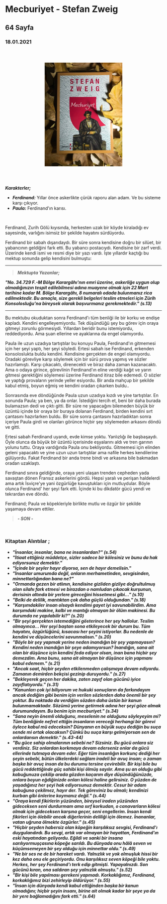 # Mecburiyet - Stefan Zweig 
## 64 Sayfa
### 18.01.2021
  
<br>

  <p align="center" style="padding: 10px">
    <img alt="Mecburiyet" src="../images/41_mecburiyet.jpg" width="250">
    <br>

<br>
<br>

***Karakterler;***
- ***Ferdinand:*** Yıllar önce askerlikte çürük raporu alan adam. Ve bu sisteme karşı çıkıyor.
- ***Paula:*** Ferdinand'ın karısı.

<br>

Ferdinand, Zurih Gölü kıyısında, herkesten uzak bir köyde kiraladığı ev sayesinde, varlığını isimsiz bir şekilde hayatını sürdüyordu.

Ferdinand bir sabah dışarıdaydı. Bir süre sonra kendisine doğru bir silüet, bir yabancının geldiğini fark etti. Bu yabancı postacıydı. Kendisine bir zarf verdi. Üzerinde kendi ismi ve resmi diye bir yazı vardı. İşte yıllardır kaçtığı bu mektup sonunda gelip kendisini bulmuştu:

____

> ***Mektupta Yazanlar;***

***"No. 34.729 F.-M Bölge Karargâhı'nın emri üzerine, askerliğe uygun olup olmadığınızın tespit edilebilmesi adına muayene olmak için 22 Mart tarihine kadar M. Bölge Karargâhı, 8 numaralı odada bulunmanız rica edilmektedir. Bu amaçla, size gerekli belgeleri teslim etmeleri için Zürih Konsolosluğu'na bireysek olarak başvurmanız gerekmektedir." (s.13)***

____

Bu mektubu okuduktan sonra Ferdinand'ı tüm benliği ile bir korku ve endişe kapladı. Kendini engelleyemiyordu. Tek düşündüğü şey bu görev için oraya gitmeyi zorunlu görmesiydi. Yıllardan beridir bunu istemiyordu, reddediyordu. Ama şuan ellerine ve ayaklarına da engel olamıyordu.

Paula ile uzun uzadıya tartıştılar bu konuyu Paula, Ferdinand'ın gitmemesi için her şeyi yaptı, her şeyi söyledi. Ertesi sabah ise Ferdinand, erkenden konsoloslukta buldu kendini. Kendisine gerçekten de engel olamıyordu. Oradaki görevliye karşı söylemek için bir sürü prova yapmış ve sözler hazırlamıştı. Karşı çıkacaktı, direnecekti ve biraz daha zaman kazanacaktı. Ama o odaya girince, görevlinin Ferdinand'ın eline verdiği kağıt ve yarın gitmesi gerektiğini söylemesi üzerine Ferdinand itiraz bile edemedi. O sözler ve yaptığı provaların yerinde yeller esiyordu. Bir anda mahçup bir şekilde kabul etmiş, boyun eğmiş ve kendini oradan çıkarken buldu.. 

Sonrasında eve döndüğünde Paula uzun uzadıya kızdı ve yine tartıştılar. En sonunda Paula; ya ben, ya da onlar. İstediğini tercih et, beni bir daha burada bulamazsın dedi ve çıktı gitti. Bir süre ne yapacağını bilemeden büyük bir üzüntü içinde bir oraya bir buraya dolanan  Ferdinand, birden kendini sırt çantasını hazırlarken buldu. Bir süre sonra çantasını hazırladıktan sonra içeriye Paula girdi ve olanları görünce hiçbir şey söylemeden arkasını döndü ve gitti.

Ertesi sabah Ferdinand uyandı, evde kimse yoktu. Yanlızlığı ile başbaşaydı. Öyle olunca da büyük bir üzüntü içerisinde eşyalarını aldı ve tren garının yolunu tuttu. Oraya vardığında Paula onu bekliyordu. Gitmemesi için elinden geleni yapacaktı ve yine uzun uzun tartıştılar ama nafile herkes kendilerine gülüyordu. Fakat Ferdinand bir anda trene bindi ve arkasına bile bakmadan oradan uzaklaştı.

Ferdinand sınıra geldiğinde, oraya yeni ulaşan trenden cepheden yada savaştan dönen Fransız askerlerini gördü. Hepsi yaralı ve perişan haldelerdi ama artık İsviçre'ye yani özgürlüğe kavuştukları için mutluydular. Böyle olunca Ferdinand' her şeyi fark etti. İçinde ki bu dikdatör gücü yendi ve tekrardan eve döndü. 

Ferdinand; Paula ve köpekleriyle birlikte mutlu ve özgür bir şekilde yaşamaya devam ettiler.

> ***- SON -***


<br>

### Kitaptan Alıntılar ;
- ***"İnsanlar, insanlar, bana ne insanlardan?" (s.54)***
- ***"İtiaat ettiğiniz müddetçe, sizler sadece bir kölesiniz ve bunu da hak ediyorsunuz demektir."***
- ***"İçinde bir şeyler hayır diyorsa, sen de hayır demelisin."***
- ***"İnsanlar umurumda değil, onların merhametinden, sevgisinden, minnettarlığından bana ne?"***
- ***"Ormanda gezen bir atlının, kendisine gizliden gizliye doğrultulmuş olan silahı fark etmesi ve birazdan o namludan çıkacak kurşunun, derisinin altında bir yerlere gireceğini hissetmesi gibi..." (s.10)***
- ***"Belki de delilik, mantıktan çok daha güçlü olduğundan." (s.18)***
- ***"Karşımdakiler insan olsaydı kendimi gayet iyi savunabilirdim. Ama karşımdaki makine, kalbi ve mantığı olmayan bir ölüm makinesi. Bu durumda ne yapılabilir ki?" (s.20)***
- ***"Bir şeyi gerçekten istemediğini gösterince her şey hallolur. Teslim olmayınca... Her şeyi baştan sona etkileyecek bir durum bu. Tüm hayatını, özgürlüğünü, kısacası her şeyini istiyorlar. Bu nedenle de kendini ve düşüncelerini savunmalısın." (s.20)***
- ***"Böyle bir şey yapmak yerine neden inandığın bir şey yapmayasın? Kendini neden inandığın bir şeye adamıyorsun? İnandığın, sana ait olan bir düşünce için kendini feda ediyor olsan, inan bana hiçbir şey demezdim. Ama bunu, sana ait olmayan bir düşünce için yapmanı kabul edemem." (s.21)***
- ***"Ancak saat, hiçbir şeyden etkilenmeden çalışmaya devam ediyordu. Zamanın demirden bekçisi gezinip duruyordu." (s.27)***
- ***"Bekleyerek geçen her dakika, zaten zayıf olan gücünü iyice zayıflatıyordu." (s.31)***
- ***"Kanunları çok iyi biliyorum ve hukuki sonuçların da farkındayım ancak dediğim gibi benim için verilen sözlerden daha önemli bir şey yoktur. Bu noktada da verdiğim sözden daha üstün bir kanun bulunmamaktadır. Sözümü yerine getirmek adına her şeyi göze almak durumundayım. Bu benim için mecburiyet." (s.34)***
- ***"Sana neyin önemli olduğunu, meselenin ne olduğunu söyleyeyim mi? Tüm benliğinle nefret ettiğin insanların vereceği herhangi bir görevi öylece kabul mü edeceksin? Dünyanın en büyük suçu dediğin bu suça sende mi ortak olacaksın? Çünkü bu suça karşı gelmiyorsan sen de onlardansın demektir." (s.43-44)***
- ***"Bu güce sahip olmalarının sebebi ne? Sizsiniz. Bu gücü onlara siz verdiniz. Siz onlardan korkmaya devam ederseniz onlar da gücü ellerinde tutmaya devam eder. Eğer tüm insanlığın korkunç dediği her şeyin sebebi, bütün ülkelerdeki sağlam iradeli bir avuç insan; o zaman başka bir avuç insan da bu durumu tersine çevirebilir. Bir kişi bile bu gücü reddettiğinde güç sahibi kişi ölmüş sayılır. Ama şu an olduğu gibi kabuğunuza çekilip arada gözden kaçarım diye düşündüğünüzde, onlara boyun eğdiğinizde onları kölesi haline gelirsiniz. O yüzden de yaşadığınız her şeyi hak ediyorsunuz demektir. Cesur bir adam kabuğuna çekilmez, hayır der. Tek göreviniz bu olmalı; kendinizi kurban gibi önlerine koymanız değil." (s.44)***
- ***"Oraya kendi fikirlerin yüzünden, bireysel iraden yüzünden gideceksen seni durdurmam ama sırf korkudan, o canavarların kölesi olmak için gideceksen karşına geçer, seni engellerim. İnsan kendi fikirleri için ölebilir ancak diğerlerinin deliliği için ölemez. İnananlar, vatan uğruna ölmekte özgürler." (s.45)***
- ***"Hiçbir şeyden habersiz olan köpeğin karşılıksız sevgisi, Ferdinand'ı duygulandırdı. Bu sevgi, artık var olmayan bir hayattan, Ferdinand'ın eski hayatından geliyordu. Eğildi ve sanki bir insana sarılıyormuşçasına köpeğe sarıldı. Bu dünyada onu hâlâ seven ve küçümsemeyen bir şey olduğu için minnettar oldu." (s.49)***
- ***"Ne bir ses ne de bir hareket vardı. Yalnızlık ve  yok olmuşluk hissi bir kez daha onu ele geçiriyordu. Onu karşılıksız seven köpeği bile yoktu. Herkes, her şey Ferdinand'ı terk edip gitmişti. Yapayalnızdı. Son gücünü kıran, ona saldıran şey yalnızlık olmuştu." (s.52)***
- ***"Bir kişi bile yapılması gerekeni yapmadı. Korkaklığımız, Ferdinand, korkaklığımız bizi zehirleyip öldürüyor." (s.55)***
- ***"İnsan için dünyada kendi kabul ettiğinden başka bir kanun olmadığını; hiçbir şeyin insanı, birine ait olmak kadar bir şeye ya da bir yere bağlamadığını fark etti." (s.64)***